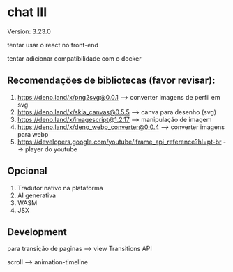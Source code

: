 ﻿# chat Ⅲ

Version: 3.23.0

tentar usar o react no front-end

tentar adicionar compatibilidade com o docker

## Recomendações de bibliotecas (favor revisar):

1. https://deno.land/x/png2svg@0.0.1 --> converter imagens de perfil em svg
2. https://deno.land/x/skia_canvas@0.5.5 --> canva para desenho (svg)
3. https://deno.land/x/imagescript@1.2.17 --> manipulação de imagem
4. https://deno.land/x/deno_webp_converter@0.0.4 --> converter imagens para webp
5. https://developers.google.com/youtube/iframe_api_reference?hl=pt-br --> player do youtube

## Opcional

1. Tradutor nativo na plataforma
2. AI generativa
3. WASM
4. JSX

## Development

para transição de paginas --> view Transitions API

scroll --> animation-timeline
